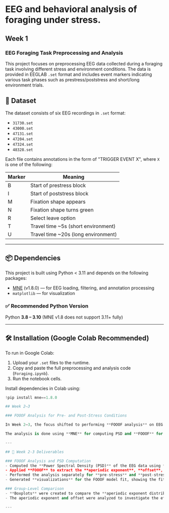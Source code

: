 # EEG and behavioral analysis of foraging under stress.

## Week 1

### EEG Foraging Task Preprocessing and Analysis

This project focuses on preprocessing EEG data collected during a foraging task involving different stress and environment conditions. The data is provided in EEGLAB `.set` format and includes event markers indicating various task phases such as prestress/poststress and short/long environment trials.

## 📁 Dataset

The dataset consists of six EEG recordings in `.set` format:

- `31730.set`
- `43000.set`
- `47131.set`
- `47204.set`
- `47324.set`
- `48328.set`

Each file contains annotations in the form of "TRIGGER EVENT X", where `X` is one of the following:

| Marker | Meaning                              |
|--------|---------------------------------------|
| B      | Start of prestress block              |
| I      | Start of poststress block             |
| M      | Fixation shape appears                |
| N      | Fixation shape turns green            |
| R      | Select leave option                   |
| T      | Travel time ~5s (short environment)   |
| U      | Travel time ~20s (long environment)   |

---

## 📦 Dependencies

This project is built using Python < 3.11 and depends on the following packages:

- [MNE](https://mne.tools/stable/index.html) (v1.8.0) — for EEG loading, filtering, and annotation processing
- `matplotlib` — for visualization

### ✅ Recommended Python Version

Python **3.8 – 3.10** (MNE v1.8 does not support 3.11+ fully)

---

## 🛠️ Installation (Google Colab Recommended)

To run in Google Colab:

1. Upload your `.set` files to the runtime.
2. Copy and paste the full preprocessing and analysis code (`Foraging.ipynb`).
3. Run the notebook cells.

Install dependencies in Colab using:

```python
!pip install mne==1.8.0

## Week 2–3

### FOOOF Analysis for Pre- and Post-Stress Conditions

In Week 2–3, the focus shifted to performing **FOOOF analysis** on EEG data segmented into pre- and post-stress conditions. The goal was to extract aperiodic components (exponent and offset) and oscillatory peaks from the power spectral density (PSD) of the EEG signal. 

The analysis is done using **MNE** for computing PSD and **FOOOF** for fitting the power spectrum to separate aperiodic and oscillatory components.

---

## 📂 Week 2-3 Deliverables

### FOOOF Analysis and PSD Computation
- Computed the **Power Spectral Density (PSD)** of the EEG data using **MNE's `psd_welch`** method.
- Applied **FOOOF** to extract the **aperiodic exponent**, **offset**, and **oscillatory peaks** from the PSD.
- Performed the analysis separately for **pre-stress** and **post-stress** segments.
- Generated **visualizations** for the FOOOF model fit, showing the fit for each participant’s pre/post-stress data.

### Group-Level Comparison
- **Boxplots** were created to compare the **aperiodic exponent distributions** between the **pre-stress** and **post-stress** conditions across all participants.
- The aperiodic exponent and offset were analyzed to investigate the effect of stress on the neural oscillatory components.

---
